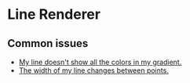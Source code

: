 # Line Renderer
## Common issues
- [My line doesn't show all the colors in my gradient.](Line%20Renderer/Vertex%20Colors.md)
- [The width of my line changes between points.](Line%20Renderer/Corner%20Vertices.md)
